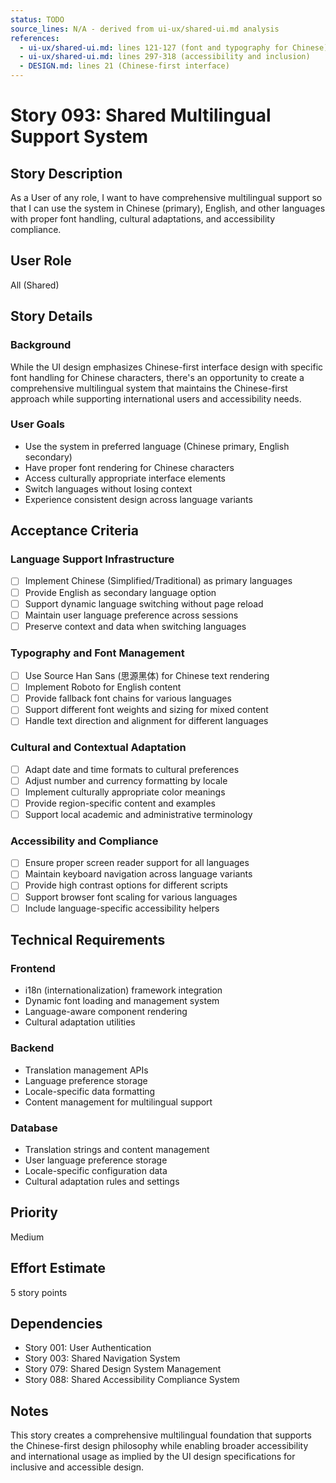 ```yaml
---
status: TODO
source_lines: N/A - derived from ui-ux/shared-ui.md analysis
references:
  - ui-ux/shared-ui.md: lines 121-127 (font and typography for Chinese)
  - ui-ux/shared-ui.md: lines 297-318 (accessibility and inclusion)
  - DESIGN.md: lines 21 (Chinese-first interface)
---
```


# Story 093: Shared Multilingual Support System

## Story Description
As a User of any role, I want to have comprehensive multilingual support so that I can use the system in Chinese (primary), English, and other languages with proper font handling, cultural adaptations, and accessibility compliance.

## User Role
All (Shared)

## Story Details

### Background
While the UI design emphasizes Chinese-first interface design with specific font handling for Chinese characters, there's an opportunity to create a comprehensive multilingual system that maintains the Chinese-first approach while supporting international users and accessibility needs.

### User Goals
- Use the system in preferred language (Chinese primary, English secondary)
- Have proper font rendering for Chinese characters
- Access culturally appropriate interface elements
- Switch languages without losing context
- Experience consistent design across language variants

## Acceptance Criteria

### Language Support Infrastructure
- [ ] Implement Chinese (Simplified/Traditional) as primary languages
- [ ] Provide English as secondary language option
- [ ] Support dynamic language switching without page reload
- [ ] Maintain user language preference across sessions
- [ ] Preserve context and data when switching languages

### Typography and Font Management
- [ ] Use Source Han Sans (思源黑体) for Chinese text rendering
- [ ] Implement Roboto for English content
- [ ] Provide fallback font chains for various languages
- [ ] Support different font weights and sizing for mixed content
- [ ] Handle text direction and alignment for different languages

### Cultural and Contextual Adaptation
- [ ] Adapt date and time formats to cultural preferences
- [ ] Adjust number and currency formatting by locale
- [ ] Implement culturally appropriate color meanings
- [ ] Provide region-specific content and examples
- [ ] Support local academic and administrative terminology

### Accessibility and Compliance
- [ ] Ensure proper screen reader support for all languages
- [ ] Maintain keyboard navigation across language variants
- [ ] Provide high contrast options for different scripts
- [ ] Support browser font scaling for various languages
- [ ] Include language-specific accessibility helpers

## Technical Requirements

### Frontend
- i18n (internationalization) framework integration
- Dynamic font loading and management system
- Language-aware component rendering
- Cultural adaptation utilities

### Backend
- Translation management APIs
- Language preference storage
- Locale-specific data formatting
- Content management for multilingual support

### Database
- Translation strings and content management
- User language preference storage
- Locale-specific configuration data
- Cultural adaptation rules and settings

## Priority
Medium

## Effort Estimate
5 story points

## Dependencies
- Story 001: User Authentication
- Story 003: Shared Navigation System
- Story 079: Shared Design System Management
- Story 088: Shared Accessibility Compliance System

## Notes
This story creates a comprehensive multilingual foundation that supports the Chinese-first design philosophy while enabling broader accessibility and international usage as implied by the UI design specifications for inclusive and accessible design.